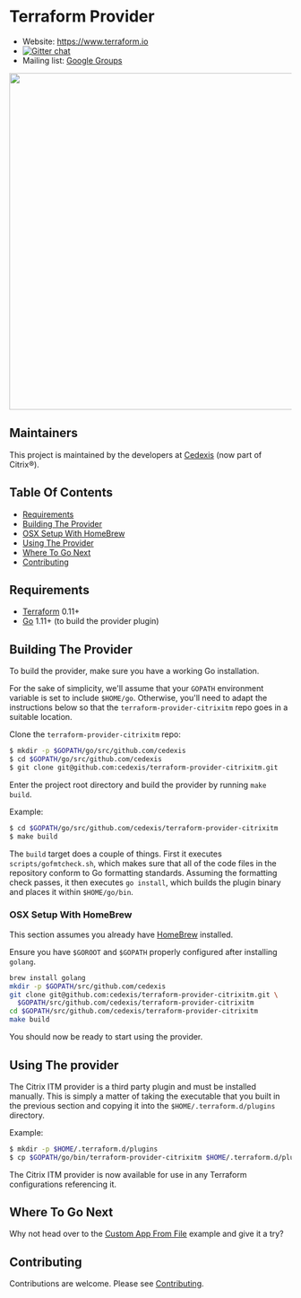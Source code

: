 # Terraform Provider

- Website: https://www.terraform.io
- [![Gitter chat](https://badges.gitter.im/hashicorp-terraform/Lobby.png)](https://gitter.im/hashicorp-terraform/Lobby)
- Mailing list: [Google Groups](http://groups.google.com/group/terraform-tool)

<img src="https://cdn.rawgit.com/hashicorp/terraform-website/master/content/source/assets/images/logo-hashicorp.svg" width="600px">

## Maintainers

This project is maintained by the developers at [Cedexis](https://www.cedexis.com/) (now part of Citrix&#174;).

## Table Of Contents
- [Requirements](#requirements)
- [Building The Provider](#building-the-provider)
- [OSX Setup With HomeBrew](#osx-setup-with-homebrew)
- [Using The Provider](#using-the-provider)
- [Where To Go Next](#where-to-go-next)
- [Contributing](#contributing)

## Requirements

- [Terraform](https://www.terraform.io/downloads.html) 0.11+
- [Go](https://golang.org/doc/install) 1.11+ (to build the provider plugin)

## Building The Provider

To build the provider, make sure you have a working Go installation.

For the sake of simplicity, we'll assume that your `GOPATH` environment variable is set to include `$HOME/go`. Otherwise, you'll need to adapt the instructions below so that the `terraform-provider-citrixitm` repo goes in a suitable location.

Clone the `terraform-provider-citrixitm` repo:

```bash
$ mkdir -p $GOPATH/go/src/github.com/cedexis
$ cd $GOPATH/go/src/github.com/cedexis
$ git clone git@github.com:cedexis/terraform-provider-citrixitm.git
```

Enter the project root directory and build the provider by running `make build`.

Example:

```bash
$ cd $GOPATH/go/src/github.com/cedexis/terraform-provider-citrixitm
$ make build
```

The `build` target does a couple of things. First it executes `scripts/gofmtcheck.sh`, which makes sure that all of the code files in the repository conform to Go formatting standards. Assuming the formatting check passes, it then executes `go install`, which builds the plugin binary and places it within `$HOME/go/bin`.

### OSX Setup With HomeBrew
This section assumes you already have [HomeBrew](https://brew.sh/) installed.

Ensure you have `$GOROOT` and `$GOPATH` properly configured after installing `golang`.

```bash
brew install golang
mkdir -p $GOPATH/src/github.com/cedexis
git clone git@github.com:cedexis/terraform-provider-citrixitm.git \
  $GOPATH/src/github.com/cedexis/terraform-provider-citrixitm
cd $GOPATH/src/github.com/cedexis/terraform-provider-citrixitm
make build
```
You should now be ready to start using the provider.

## Using The provider

The Citrix ITM provider is a third party plugin and must be installed manually. This is simply a matter of taking the executable that you built in the previous section and copying it into the `$HOME/.terraform.d/plugins` directory.

Example:

```bash
$ mkdir -p $HOME/.terraform.d/plugins
$ cp $GOPATH/go/bin/terraform-provider-citrixitm $HOME/.terraform.d/plugins/
```

The Citrix ITM provider is now available for use in any Terraform configurations referencing it.

## Where To Go Next

Why not head over to the [Custom App From File](examples/dns/custom-app-from-file) example and give it a try?

## Contributing

Contributions are welcome. Please see [Contributing](./CONTRIBUTING.md).
